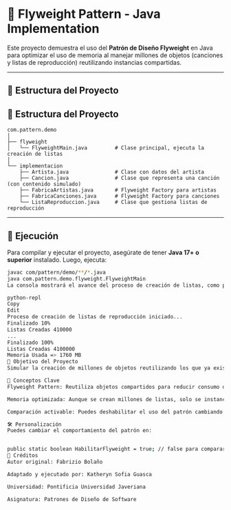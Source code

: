 # 🎵 Flyweight Pattern - Java Implementation

Este proyecto demuestra el uso del **Patrón de Diseño Flyweight** en Java para optimizar el uso de memoria al manejar millones de objetos (canciones y listas de reproducción) reutilizando instancias compartidas.

---

## 📁 Estructura del Proyecto

## 📁 Estructura del Proyecto

```
com.pattern.demo
│
├── flyweight
│   └── FlyweightMain.java         # Clase principal, ejecuta la creación de listas
│
└── implementacion
    ├── Artista.java               # Clase con datos del artista
    ├── Cancion.java               # Clase que representa una canción (con contenido simulado)
    ├── FabricaArtistas.java       # Flyweight Factory para artistas
    ├── FabricaCanciones.java      # Flyweight Factory para canciones
    └── ListaReproduccion.java     # Clase que gestiona listas de reproducción
```




---

## 🚀 Ejecución

Para compilar y ejecutar el proyecto, asegúrate de tener **Java 17+ o superior** instalado. Luego, ejecuta:

```bash
javac com/pattern/demo/**/*.java
java com.pattern.demo.flyweight.FlyweightMain
La consola mostrará el avance del proceso de creación de listas, como por ejemplo:

python-repl
Copy
Edit
Proceso de creación de listas de reproducción iniciado...
Finalizado 10%
Listas Creadas 410000
...
Finalizado 100%
Listas Creadas 4100000
Memoria Usada => 1760 MB
🎯 Objetivo del Proyecto
Simular la creación de millones de objetos reutilizando los que ya existen (mismo nombre de canción o artista), ahorrando memoria mediante el patrón Flyweight.

🧠 Conceptos Clave
Flyweight Pattern: Reutiliza objetos compartidos para reducir consumo de memoria.

Memoria optimizada: Aunque se crean millones de listas, solo se instancian una cantidad limitada de canciones/artistas.

Comparación activable: Puedes deshabilitar el uso del patrón cambiando la variable HabilitarFlyweight en FabricaCanciones.

🛠 Personalización
Puedes cambiar el comportamiento del patrón en:


public static boolean HabilitarFlyweight = true; // false para comparar sin Flyweight
📌 Créditos
Autor original: Fabrizio Bolaño

Adaptado y ejecutado por: Katheryn Sofia Guasca

Universidad: Pontificia Universidad Javeriana

Asignatura: Patrones de Diseño de Software
